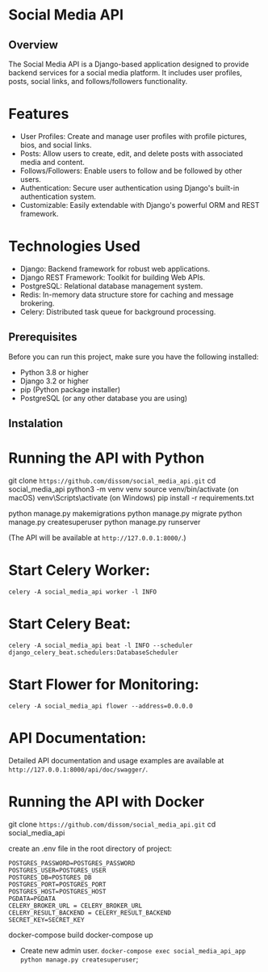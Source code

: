 # Social Media API

## Overview

The Social Media API is a Django-based application
designed to provide backend services for a social media platform.
It includes user profiles, posts, social links, and follows/followers
functionality.

# Features

- User Profiles: Create and manage user profiles with profile pictures, bios, and social links.
- Posts: Allow users to create, edit, and delete posts with associated media and content.
- Follows/Followers: Enable users to follow and be followed by other users.
- Authentication: Secure user authentication using Django's built-in authentication system.
- Customizable: Easily extendable with Django's powerful ORM and REST framework.

# Technologies Used

- Django: Backend framework for robust web applications.
- Django REST Framework: Toolkit for building Web APIs.
- PostgreSQL: Relational database management system.
- Redis: In-memory data structure store for caching and message brokering.
- Celery: Distributed task queue for background processing.

## Prerequisites

Before you can run this project, make sure you have the following installed:
- Python 3.8 or higher
- Django 3.2 or higher
- pip (Python package installer)
- PostgreSQL (or any other database you are using)

## Instalation

# Running the API with Python

git clone `https://github.com/dissom/social_media_api.git`
cd social_media_api
python3 -m venv venv
source venv/bin/activate (on macOS)
venv\Scripts\activate (on Windows)
pip install -r requirements.txt

python manage.py makemigrations
python manage.py migrate
python manage.py createsuperuser
python manage.py runserver

(The API will be available at `http://127.0.0.1:8000/`.)

# Start Celery Worker:

`celery -A social_media_api worker -l INFO`

# Start Celery Beat:

`celery -A social_media_api beat -l INFO --scheduler django_celery_beat.schedulers:DatabaseScheduler`

# Start Flower for Monitoring:

`celery -A social_media_api flower --address=0.0.0.0`



# API Documentation:

Detailed API documentation and usage examples are
available at `http://127.0.0.1:8000/api/doc/swagger/`.


# Running the API with Docker

git clone `https://github.com/dissom/social_media_api.git`
cd social_media_api

create an .env file in the root directory of project:

    POSTGRES_PASSWORD=POSTGRES_PASSWORD
    POSTGRES_USER=POSTGRES_USER
    POSTGRES_DB=POSTGRES_DB
    POSTGRES_PORT=POSTGRES_PORT
    POSTGRES_HOST=POSTGRES_HOST
    PGDATA=PGDATA
    CELERY_BROKER_URL = CELERY_BROKER_URL
    CELERY_RESULT_BACKEND = CELERY_RESULT_BACKEND
    SECRET_KEY=SECRET_KEY

docker-compose build
docker-compose up
- Create new admin user. `docker-compose exec social_media_api_app python manage.py createsuperuser`;
